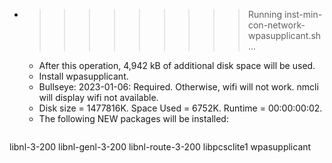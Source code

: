* >>>>>>>>> Running inst-min-con-network-wpasupplicant.sh ...
  * After this operation, 4,942 kB of additional disk space will be used.
  * Install wpasupplicant.
  * Bullseye: 2023-01-06: Required. Otherwise, wifi will not work. nmcli will display wifi not available.
  * Disk size = 1477816K. Space Used = 6752K. Runtime = 00:00:00:02.
  * The following NEW packages will be installed:
  ```bash
libnl-3-200 libnl-genl-3-200 libnl-route-3-200 libpcsclite1 wpasupplicant
  ```
